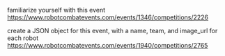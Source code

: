 
familiarize yourself with this event https://www.robotcombatevents.com/events/1346/competitions/2226

create a JSON object for this event, with a name, team, and image_url for each robot
https://www.robotcombatevents.com/events/1940/competitions/2765

